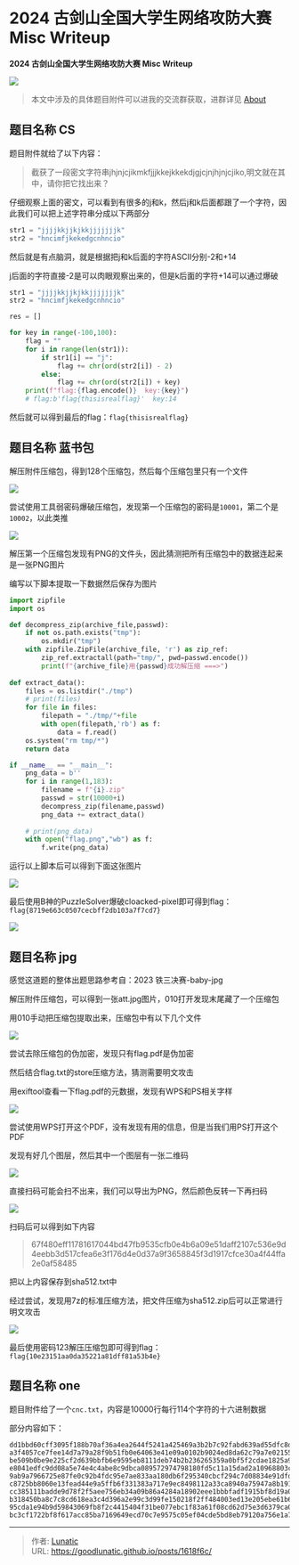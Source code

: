 # 2024 古剑山全国大学生网络攻防大赛 Misc Writeup

**2024 古剑山全国大学生网络攻防大赛 Misc Writeup**
<!--more-->

![](imgs/image-20241203134212759.jpeg)

> 本文中涉及的具体题目附件可以进我的交流群获取，进群详见 [About](https://goodlunatic.github.io/about/)

## 题目名称 CS

题目附件就给了以下内容：

> 截获了一段密文字符串jhjnjcjikmkfjjjkkejkkekdjgjcjnjhjnjcjiko,明文就在其中，请你把它找出来？

仔细观察上面的密文，可以看到有很多的j和k，然后j和k后面都跟了一个字符，因此我们可以把上述字符串分成以下两部分

```python
str1 = "jjjjkkjjkjkkjjjjjjjk"
str2 = "hncimfjkekedgcnhncio"
```

然后就是有点脑洞，就是根据把j和k后面的字符ASCII分别-2和+14

j后面的字符直接-2是可以肉眼观察出来的，但是k后面的字符+14可以通过爆破

```python
str1 = "jjjjkkjjkjkkjjjjjjjk"
str2 = "hncimfjkekedgcnhncio"

res = []

for key in range(-100,100):
    flag = ""
    for i in range(len(str1)):
        if str1[i] == "j":
            flag += chr(ord(str2[i]) - 2) 
        else:
            flag += chr(ord(str2[i]) + key)
    print(f"flag:{flag.encode()}  key:{key}")
    # flag:b'flag{thisisrealflag}'  key:14
```

然后就可以得到最后的flag：`flag{thisisrealflag}`

## 题目名称 蓝书包

解压附件压缩包，得到128个压缩包，然后每个压缩包里只有一个文件

![](imgs/image-20241202211724985.png)

尝试使用工具弱密码爆破压缩包，发现第一个压缩包的密码是`10001`，第二个是`10002`，以此类推

![](imgs/image-20241202211754841.png)

解压第一个压缩包发现有PNG的文件头，因此猜测把所有压缩包中的数据连起来是一张PNG图片

编写以下脚本提取一下数据然后保存为图片

```python
import zipfile
import os

def decompress_zip(archive_file,passwd):
    if not os.path.exists("tmp"):
        os.mkdir("tmp")
    with zipfile.ZipFile(archive_file, 'r') as zip_ref:
        zip_ref.extractall(path="tmp/", pwd=passwd.encode())
        print(f"{archive_file}用{passwd}成功解压缩 ===>")
    
def extract_data():
    files = os.listdir("./tmp")
    # print(files)
    for file in files:
        filepath = "./tmp/"+file
        with open(filepath,'rb') as f:
            data = f.read()
    os.system("rm tmp/*")
    return data

if __name__ == "__main__":
    png_data = b''
    for i in range(1,183):
        filename = f"{i}.zip"
        passwd = str(10000+i)
        decompress_zip(filename,passwd)
        png_data += extract_data()
        
    # print(png_data)
    with open("flag.png","wb") as f:
        f.write(png_data)
```

运行以上脚本后可以得到下面这张图片

![](imgs/image-20241202212117433.png)

最后使用B神的PuzzleSolver爆破cloacked-pixel即可得到flag：`flag{8719e663c0507cecbff2db103a7f7cd7}`

![](imgs/image-20241202212241251.png)

## 题目名称 jpg
感觉这道题的整体出题思路参考自：2023 铁三决赛-baby-jpg

解压附件压缩包，可以得到一张att.jpg图片，010打开发现末尾藏了一个压缩包

用010手动把压缩包提取出来，压缩包中有以下几个文件

![](imgs/image-20241201121955954.png)

尝试去除压缩包的伪加密，发现只有flag.pdf是伪加密

然后结合flag.txt的store压缩方法，猜测需要明文攻击

用exiftool查看一下flag.pdf的元数据，发现有WPS和PS相关字样

![](imgs/image-20241201122004710.png)

尝试使用WPS打开这个PDF，没有发现有用的信息，但是当我们用PS打开这个PDF

发现有好几个图层，然后其中一个图层有一张二维码

![](imgs/image-20241201122014755.png)

直接扫码可能会扫不出来，我们可以导出为PNG，然后颜色反转一下再扫码

![](imgs/image-20241201122021887.png)

扫码后可以得到如下内容

> 67f480eff11781617044bd47fb9535cfb0e4b6a09e51daff2107c536e9d4eebb3d517cfea6e3f176d4e0d37a9f3658845f3d1917cfce30a4f44ffa2e0af58485

把以上内容保存到sha512.txt中

经过尝试，发现用7z的标准压缩方法，把文件压缩为sha512.zip后可以正常进行明文攻击

![](imgs/image-20241201122042627.png)

最后使用密码123解压压缩包即可得到flag：`flag{10e23151aa0da35221a81dff81a53b4e}`

## 题目名称 one

题目附件给了一个`cnc.txt`，内容是10000行每行114个字符的十六进制数据

部分内容如下：

```
dd1bbd60cff3095f188b70af36a4ea2644f5241a425469a3b2b7c92fabd639ad55dfc8dd4393e4c572af31dbc4dab5173cc0bcb768331fb51d
a3f4057ce7fee14d7a79a28f9b51fb0e64063e41e09a0102b9024ed8da62c79a7e02155b23e9f2f66d8962260a04a6a92a4336aca932cc7431
be509b0be9e225cf2d639bbfb6e9595eb8111deb74b2b236265359a0bf5f2cdae1825a9072ce751f9fa40ea1bef650b5137506282ee02674c7
e8041edfc9dd08a5e74e4c4abe8c9dbca089572974798180fd5c11a15dad2a10968803c191592084600ce534cd9361194010759e97d30dfa15
9ab9a7966725e87fe0c92b4fdc95e7ae833aa180db6f295340cbcf294c7d08834e91dfdfafa98c7cc03404dbdf502bdc2e7e4c046ebd62fb23
c8725bb8060e13fead44e9a5ffb6f331383a717e9ec8498112a33ca8940a75947a8b191c68ac68e8459f7a6eb5737413a6484ff0b91004ec1a
cc385111badde9d78f2f5aee756eb34a09b86a4284a18902eee1bbbfadf1915bf8d19a03a7dc6b9bad117530dc505a76e6d5fc9f3897e89034
b318450ba8c7c8cd618ea3c4d396a2e99c3d99fe150218f2ff484003ed13e205ebe61b6108970ff530635f8fbc57e61e476618b3566de76ef2
95cda1e94b9d59843069fb8f2c4415404f31be077ebc1f83a61f08cd62d75e3d6379ca0b69e375372fd0f206d1009ebf397683c927da0ab63d
bc3cf1722bf8f617acc85ba7169649ecd70c7e9575c05ef04cde5bd8eb79120a756e1a7755acb17da63fe76286759b68f646178c8a01fac142
```

---

> 作者: [Lunatic](https://goodlunatic.github.io)  
> URL: https://goodlunatic.github.io/posts/1618f6c/  

